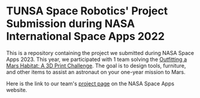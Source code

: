 # TUNSA Space Robotics' Project Submission during NASA International Space Apps 2022
This is a repository containing the project we submitted during NASA Space Apps 2023. This year, we participated with 1 team solving the [Outfitting a Mars Habitat: A 3D Print Challenge](https://2022.spaceappschallenge.org/challenges/2022-challenges/mars-habitat). The goal is to design tools, furniture, and other items to assist an astronaut on your one-year mission to Mars.

Here is the link to our team's [project page](https://2022.spaceappschallenge.org/challenges/2022-challenges/mars-habitat/teams/tunsa-space-robotics/project) on the NASA Space Apps website.
